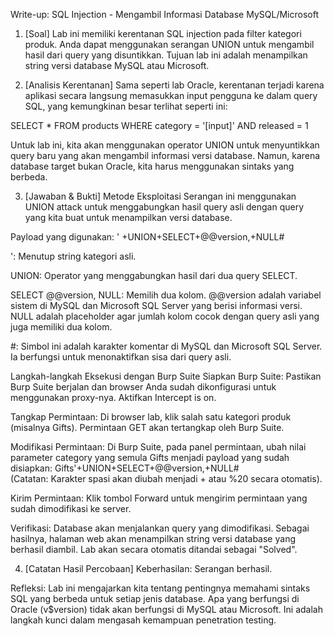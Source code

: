 Write-up: SQL Injection - Mengambil Informasi Database MySQL/Microsoft
1. [Soal]
Lab ini memiliki kerentanan SQL injection pada filter kategori produk. Anda dapat menggunakan serangan UNION untuk mengambil hasil dari query yang disuntikkan. Tujuan lab ini adalah menampilkan string versi database MySQL atau Microsoft.

2. [Analisis Kerentanan]
Sama seperti lab Oracle, kerentanan terjadi karena aplikasi secara langsung memasukkan input pengguna ke dalam query SQL, yang kemungkinan besar terlihat seperti ini:

SELECT * FROM products WHERE category = '[input]' AND released = 1

Untuk lab ini, kita akan menggunakan operator UNION untuk menyuntikkan query baru yang akan mengambil informasi versi database. Namun, karena database target bukan Oracle, kita harus menggunakan sintaks yang berbeda.

3. [Jawaban & Bukti]
Metode Eksploitasi
Serangan ini menggunakan UNION attack untuk menggabungkan hasil query asli dengan query yang kita buat untuk menampilkan versi database.

Payload yang digunakan: ' +UNION+SELECT+@@version,+NULL#

': Menutup string kategori asli.

UNION: Operator yang menggabungkan hasil dari dua query SELECT.

SELECT @@version, NULL: Memilih dua kolom. @@version adalah variabel sistem di MySQL dan Microsoft SQL Server yang berisi informasi versi. NULL adalah placeholder agar jumlah kolom cocok dengan query asli yang juga memiliki dua kolom.

#: Simbol ini adalah karakter komentar di MySQL dan Microsoft SQL Server. Ia berfungsi untuk menonaktifkan sisa dari query asli.

Langkah-langkah Eksekusi dengan Burp Suite
Siapkan Burp Suite: Pastikan Burp Suite berjalan dan browser Anda sudah dikonfigurasi untuk menggunakan proxy-nya. Aktifkan Intercept is on.

Tangkap Permintaan: Di browser lab, klik salah satu kategori produk (misalnya Gifts). Permintaan GET akan tertangkap oleh Burp Suite.

Modifikasi Permintaan: Di Burp Suite, pada panel permintaan, ubah nilai parameter category yang semula Gifts menjadi payload yang sudah disiapkan:
Gifts'+UNION+SELECT+@@version,+NULL#
<br> (Catatan: Karakter spasi akan diubah menjadi + atau %20 secara otomatis).

Kirim Permintaan: Klik tombol Forward untuk mengirim permintaan yang sudah dimodifikasi ke server.

Verifikasi: Database akan menjalankan query yang dimodifikasi. Sebagai hasilnya, halaman web akan menampilkan string versi database yang berhasil diambil. Lab akan secara otomatis ditandai sebagai "Solved".

4. [Catatan Hasil Percobaan]
Keberhasilan: Serangan berhasil.

Refleksi: Lab ini mengajarkan kita tentang pentingnya memahami sintaks SQL yang berbeda untuk setiap jenis database. Apa yang berfungsi di Oracle (v$version) tidak akan berfungsi di MySQL atau Microsoft. Ini adalah langkah kunci dalam mengasah kemampuan penetration testing.